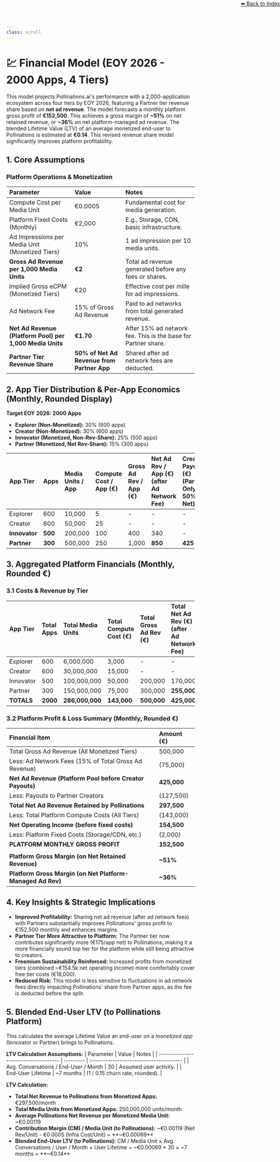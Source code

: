 ```yaml
---
class: scroll
---
```

<div style="text-align: right; position: absolute; top: 0; right: 0;">
<a href="/10">⬅️ Back to Index</a>
</div>

# 💹 **Financial Model (EOY 2026 - 2000 Apps, 4 Tiers)**

This model projects Pollinations.ai's performance with a 2,000-application ecosystem across four tiers by EOY 2026, featuring a Partner tier revenue share based on **net ad revenue**.
The model forecasts a monthly platform gross profit of **€152,500**. This achieves a gross margin of **~51%** on net retained revenue, or **~36%** on net platform-managed ad revenue. The blended Lifetime Value (LTV) of an average monetized end-user to Pollinations is estimated at **€0.14**. This revised revenue share model significantly improves platform profitability.

## 1. Core Assumptions

### Platform Operations & Monetization

| Parameter                                     | Value                                      | Notes                                                         |
| :-------------------------------------------- | :----------------------------------------- | :------------------------------------------------------------ |
| Compute Cost per Media Unit                   | €0.0005                                    | Fundamental cost for media generation.                        |
| Platform Fixed Costs (Monthly)                | €2,000                                     | E.g., Storage, CDN, basic infrastructure.                     |
| Ad Impressions per Media Unit (Monetized Tiers) | 10%                                        | 1 ad impression per 10 media units.                           |
| **Gross Ad Revenue per 1,000 Media Units**    | **€2**                                     | Total ad revenue generated before any fees or shares.         |
| Implied Gross eCPM (Monetized Tiers)          | €20                                        | Effective cost per mille for ad impressions.                  |
| Ad Network Fee                                | 15% of Gross Ad Revenue                    | Paid to ad networks from total generated revenue.             |
| **Net Ad Revenue (Platform Pool) per 1,000 Media Units** | **€1.70**                       | After 15% ad network fee. This is the base for Partner share. |
| **Partner Tier Revenue Share**                | **50% of Net Ad Revenue from Partner App** | Shared after ad network fees are deducted.                    |

## 2. App Tier Distribution & Per-App Economics (Monthly, Rounded Display)

**Target EOY 2026: 2000 Apps**
*   **Explorer (Non-Monetized):** 30% (600 apps)
*   **Creator (Non-Monetized):** 30% (600 apps)
*   **Innovator (Monetized, Non-Rev-Share):** 25% (500 apps)
*   **Partner (Monetized, Net Rev-Share):** 15% (300 apps)

| App Tier    | Apps | Media Units / App | Compute Cost / App (€) | Gross Ad Rev / App (€) | Net Ad Rev / App (€) (after Ad Network Fee) | Creator Payout (€) (Partner Only, 50% of Net) | Pollinations Net Rev / App (€) | **Pollinations Net Contribution / App (€)** |
| :---------- | :--- | :---------------- | :--------------------- | :--------------------- | :---------------------------------------------- | :-------------------------------------------- | :----------------------------- | :------------------------------------------ |
| Explorer    | 600  | 10,000            | 5                      | -                      | -                                               | -                                             | -                              | **-5**                                      |
| Creator     | 600  | 50,000            | 25                     | -                      | -                                               | -                                             | -                              | **-25**                                     |
| **Innovator** | **500**| 200,000           | 100                    | 400                    | 340                                             | -                                             | 340                            | **240**                                     |
| **Partner**   | **300**| 500,000           | 250                    | 1,000                  | **850**                                         | **425**                                       | **425**                        | **175**                                     |

## 3. Aggregated Platform Financials (Monthly, Rounded €)

### 3.1 Costs & Revenue by Tier

| App Tier    | Total Apps | Total Media Units | Total Compute Cost (€) | Total Gross Ad Rev (€) | Total Net Ad Rev (€) (after Ad Network Fee) | Total Creator Payouts (€) | Pollinations Net Rev (€) (after payouts) | **Total Pollinations Net Contribution (€)** |
| :---------- | :--------- | :---------------- | :--------------------- | :--------------------- | :---------------------------------------------- | :------------------------ | :--------------------------------------- | :------------------------------------------ |
| Explorer    | 600        | 6,000,000         | 3,000                  | -                      | -                                               | -                         | -                                        | **-3,000**                                  |
| Creator     | 600        | 30,000,000        | 15,000                 | -                      | -                                               | -                         | -                                        | **-15,000**                                 |
| Innovator   | 500        | 100,000,000       | 50,000                 | 200,000                | 170,000                                         | -                         | 170,000                                  | **120,000**                                 |
| Partner     | 300        | 150,000,000       | 75,000                 | 300,000                | **255,000**                                     | **127,500**               | **127,500**                              | **52,500**                                  |
| **TOTALS**  | **2000**   | **286,000,000**   | **143,000**            | **500,000**            | **425,000**                                     | **127,500**               | **297,500**                              | **154,500**                                 |

### 3.2 Platform Profit & Loss Summary (Monthly, Rounded €)

| Financial Item                                            | Amount (€)      |
| :-------------------------------------------------------- | :-------------- |
| Total Gross Ad Revenue (All Monetized Tiers)              | 500,000         |
| Less: Ad Network Fees (15% of Total Gross Ad Revenue)     | (75,000)        |
| **Net Ad Revenue (Platform Pool before Creator Payouts)** | **425,000**     |
| Less: Payouts to Partner Creators                         | (127,500)       |
| **Total Net Ad Revenue Retained by Pollinations**         | **297,500**     |
| Less: Total Platform Compute Costs (All Tiers)            | (143,000)       |
| **Net Operating Income (before fixed costs)**             | **154,500**     |
| Less: Platform Fixed Costs (Storage/CDN, etc.)            | (2,000)         |
| **PLATFORM MONTHLY GROSS PROFIT**                         | **152,500**     |
|                                                           |                 |
| **Platform Gross Margin (on Net Retained Revenue)**       | **~51%**        |
| **Platform Gross Margin (on Net Platform-Managed Ad Rev)**| **~36%**        |

## 4. Key Insights & Strategic Implications

*   **Improved Profitability:** Sharing net ad revenue (after ad network fees) with Partners substantially improves Pollinations' gross profit to €152,500 monthly and enhances margins.
*   **Partner Tier More Attractive to Platform:** The Partner tier now contributes significantly more (€175/app net) to Pollinations, making it a more financially sound top tier for the platform while still being attractive to creators.
*   **Freemium Sustainability Reinforced:** Increased profits from monetized tiers (combined ~€154.5k net operating income) more comfortably cover free tier costs (€18,000).
*   **Reduced Risk:** This model is less sensitive to fluctuations in ad network fees directly impacting Pollinations' share from Partner apps, as the fee is deducted before the split.

## 5. Blended End-User LTV (to Pollinations Platform)

This calculates the average Lifetime Value an end-user on a *monetized app* (Innovator or Partner) brings to Pollinations.

**LTV Calculation Assumptions:**
| Parameter                             | Value     | Notes                                   |
| :------------------------------------ | :-------- | :-------------------------------------- |
| Avg. Conversations / End-User / Month | 30        | Assumed user activity.                  |
| End-User Lifetime                     | ~7 months | (1 / 0.15 churn rate, rounded).         |

**LTV Calculation:**
*   **Total Net Revenue to Pollinations from Monetized Apps:** €297,500/month
*   **Total Media Units from Monetized Apps:** 250,000,000 units/month
*   **Average Pollinations Net Revenue per Monetized Media Unit:** ~€0.00119
*   **Contribution Margin (CM) / Media Unit (to Pollinations):**
    ~€0.00119 (Net Rev/Unit) - €0.0005 (Infra Cost/Unit) = **~€0.00069**
*   **Blended End-User LTV (to Pollinations):**
    CM / Media Unit × Avg. Conversations / User / Month × User Lifetime
    = ~€0.00069 × 30 × ~7 months = **~€0.14**